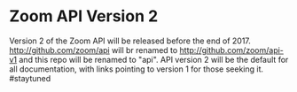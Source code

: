 # Zoom API Version 2

Version 2 of the Zoom API will be released before the end of 2017. http://github.com/zoom/api will br renamed to http://github.com/zoom/api-v1 and this repo will be renamed to "api". API version 2 will be the default for all documentation, with links pointing to version 1 for those seeking it. #staytuned
